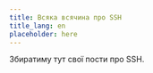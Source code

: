 ```yaml
---
title: Всяка всячина про SSH
title_lang: en
placeholder: here
---
```


Збиратиму тут свої пости про SSH.

